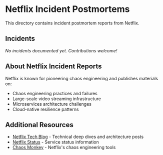 # Netflix Incident Postmortems

This directory contains incident postmortem reports from Netflix.

## Incidents

_No incidents documented yet. Contributions welcome!_

## About Netflix Incident Reports

Netflix is known for pioneering chaos engineering and publishes materials on:

- Chaos engineering practices and failures
- Large-scale video streaming infrastructure
- Microservices architecture challenges
- Cloud-native resilience patterns

## Additional Resources

- [Netflix Tech Blog](https://netflixtechblog.com/) - Technical deep dives and architecture posts
- [Netflix Status](https://help.netflix.com/en/is-netflix-down) - Service status information
- [Chaos Monkey](https://netflix.github.io/chaosmonkey/) - Netflix's chaos engineering tools
